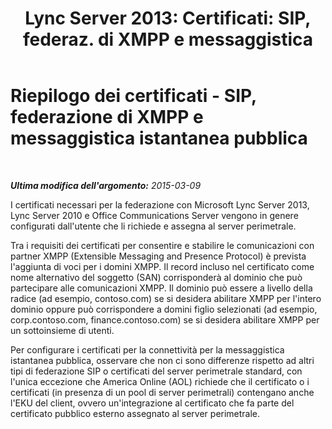 ﻿---
title: "Lync Server 2013: Certificati: SIP, federaz. di XMPP e messaggistica"
TOCTitle: "Lync Server 2013: Certificati: SIP, federaz. di XMPP e messaggistica"
ms:assetid: 933d6351-cfa6-4432-b3ed-1aff3ac92065
ms:mtpsurl: https://technet.microsoft.com/it-it/library/JJ618372(v=OCS.15)
ms:contentKeyID: 49301343
ms.date: 08/24/2015
mtps_version: v=OCS.15
ms.translationtype: HT
---

# Riepilogo dei certificati - SIP, federazione di XMPP e messaggistica istantanea pubblica

 

_**Ultima modifica dell'argomento:** 2015-03-09_

I certificati necessari per la federazione con Microsoft Lync Server 2013, Lync Server 2010 e Office Communications Server vengono in genere configurati dall'utente che li richiede e assegna al server perimetrale.

Tra i requisiti dei certificati per consentire e stabilire le comunicazioni con partner XMPP (Extensible Messaging and Presence Protocol) è prevista l'aggiunta di voci per i domini XMPP. Il record incluso nel certificato come nome alternativo del soggetto (SAN) corrisponderà al dominio che può partecipare alle comunicazioni XMPP. Il dominio può essere a livello della radice (ad esempio, contoso.com) se si desidera abilitare XMPP per l'intero dominio oppure può corrispondere a domini figlio selezionati (ad esempio, corp.contoso.com, finance.contoso.com) se si desidera abilitare XMPP per un sottoinsieme di utenti.

Per configurare i certificati per la connettività per la messaggistica istantanea pubblica, osservare che non ci sono differenze rispetto ad altri tipi di federazione SIP o certificati del server perimetrale standard, con l'unica eccezione che America Online (AOL) richiede che il certificato o i certificati (in presenza di un pool di server perimetrali) contengano anche l'EKU del client, ovvero un'integrazione al certificato che fa parte del certificato pubblico esterno assegnato al server perimetrale.

Per accertarsi di soddisfare correttamente i requisiti dei certificati per la distribuzione di server perimetrale, leggere gli argomenti indicati nella sezione **Vedere anche**.



<table>
<colgroup>
<col style="width: 25%" />
<col style="width: 25%" />
<col style="width: 25%" />
<col style="width: 25%" />
</colgroup>
<thead>
<tr class="header">
<th>Componente</th>
<th>Nome soggetto</th>
<th>Nomi alternativo soggetto</th>
<th>Commenti</th>
</tr>
</thead>
<tbody>
<tr class="odd">
<td><p>Esterno/Access Edge</p></td>
<td><p>sip.contoso.com</p></td>
<td><p>sip.contoso.com</p>
<p>webcon.contoso.com</p>
<p>contoso.com</p>

> [!NOTE]
> Per supportare lo spazio dei nomi XMPP di contoso.com


<p>sip.fabrikam.com</p>

> [!NOTE]
> Per supportare lo spazio dei nomi SIP di fabrikam.com


<p>fabrikam.com</p>

> [!NOTE]
> Per supportare lo spazio dei nomi XMPP di fabrikam.com


</td>
<td><p>Il certificato deve essere stato emesso da un'autorità di certificazione pubblica e deve includere l'EKU del server e del client se si intende distribuire la connettività per la messaggistica istantanea pubblica con AOL. Il certificato viene assegnato alle interfacce del server perimetrale esterno per:</p>
<ul>
<li><p>servizio Access Edge</p></li>
<li><p>servizio Web Conferencing Edge</p></li>
<li><p>servizio A/V Edge</p></li>
</ul>

> [!NOTE]
> Dal punto di vista tecnico, un certificato non viene assegnato a A/V Edge. L'autenticazione e le comunicazioni sicure vengono gestite tramite il servizio di autenticazione Media Relay esterno (MRAS). MRAS utilizza il certificato assegnato all'interfaccia interna del server perimetrale.


<p>I nomi SAN vengono aggiunti automaticamente al certificato in base alle definizioni nel generatore di topologie. È possibile aggiungere voci relative ai nomi SAN in base alle esigenze per ulteriori domini SIP e altre voci che è necessario supportare. Il nome soggetto viene replicato nel nome SAN e deve essere presente per garantire il corretto funzionamento.</p></td>
</tr>
</tbody>
</table>


## Vedere anche

#### Attività

[Esempio di configurazione XMPP in Lync Server 2013 - federazione di XMPP con Google Talk](lync-server-2013-example-xmpp-configuration-–-xmpp-federation-with-google-talk.md)  

#### Concetti

[Pianificare i certificati dei server perimetrali in Lync Server 2013](lync-server-2013-plan-for-edge-server-certificates.md)  
[Riepilogo dei certificati - singola topologia perimetrale consolidata con indirizzi IP privati tramite NAT in Lync Server 2013](lync-server-2013-certificate-summary-single-consolidated-edge-with-private-ip-addresses-using-nat.md)  
[Riepilogo dei certificati - singola topologia perimetrale consolidata con indirizzi IP pubblici in Lync Server 2013](lync-server-2013-certificate-summary-single-consolidated-edge-with-public-ip-addresses.md)  
[Riepilogo dei certificati - topologia perimetrale consolidata con scalabilità implementata, bilanciamento del carico DNS con indirizzi IP privati tramite NAT in Lync Server 2013](lync-server-2013-certificate-summary-scaled-consolidated-edge-dns-load-balancing-with-private-ip-addresses-using-nat.md)  
[Riepilogo dei certificati - topologia perimetrale consolidata con scalabilità implementata, bilanciamento del carico DNS con indirizzi IP pubblici in Lync Server 2013](lync-server-2013-certificate-summary-scaled-consolidated-edge-dns-load-balancing-with-public-ip-addresses.md)  
[Riepilogo dei certificati - topologia perimetrale consolidata con scalabilità implementata e servizi di bilanciamento del carico hardware in Lync Server 2013](lync-server-2013-certificate-summary-scaled-consolidated-edge-with-hardware-load-balancers.md)

